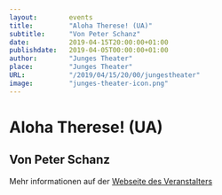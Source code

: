 ```yaml
---
layout:        events
title:         "Aloha Therese! (UA)"
subtitle:      "Von Peter Schanz"
date:          2019-04-15T20:00:00+01:00
publishdate:   2019-04-05T00:00:00+01:00
author:        "Junges Theater"
place:         "Junges Theater"
URL:           "/2019/04/15/20/00/jungestheater"
image:         "junges-theater-icon.png"
---
```


Aloha Therese! (UA)
===========

Von Peter Schanz
-----------



Mehr informationen auf der [Webseite des Veranstalters](http://www.junges-theater.de/content/index.php?id=685)
